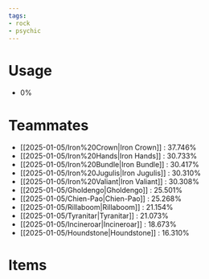 ```yaml
---
tags:
- rock
- psychic
---
```

# Usage
- 0%
# Teammates
- [[2025-01-05/Iron%20Crown|Iron Crown]] : 37.746%
- [[2025-01-05/Iron%20Hands|Iron Hands]] : 30.733%
- [[2025-01-05/Iron%20Bundle|Iron Bundle]] : 30.417%
- [[2025-01-05/Iron%20Jugulis|Iron Jugulis]] : 30.310%
- [[2025-01-05/Iron%20Valiant|Iron Valiant]] : 30.308%
- [[2025-01-05/Gholdengo|Gholdengo]] : 25.501%
- [[2025-01-05/Chien-Pao|Chien-Pao]] : 25.268%
- [[2025-01-05/Rillaboom|Rillaboom]] : 21.154%
- [[2025-01-05/Tyranitar|Tyranitar]] : 21.073%
- [[2025-01-05/Incineroar|Incineroar]] : 18.673%
- [[2025-01-05/Houndstone|Houndstone]] : 16.310%
# Items